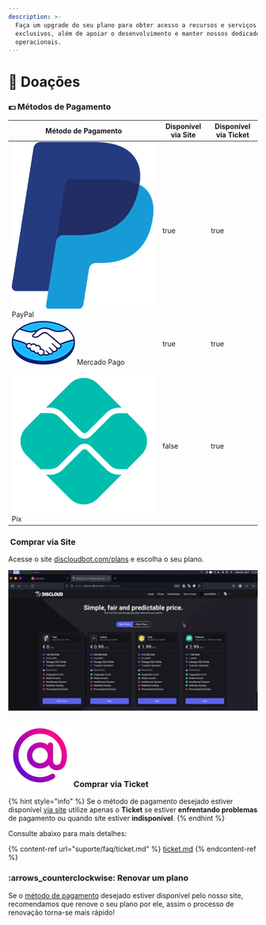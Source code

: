```yaml
---
description: >-
  Faça um upgrade do seu plano para obter acesso a recursos e serviços
  exclusivos, além de apoiar o desenvolvimento e manter nossos dedicados
  operacionais.
---
```


# 🤲 Doações

### :dollar: Métodos de Pagamento

<table><thead><tr><th>Método de Pagamento</th><th data-type="checkbox">Disponível via Site</th><th data-type="checkbox">Disponível via Ticket</th></tr></thead><tbody><tr><td><img src=".gitbook/assets/PayPal.png" alt="" data-size="line"> PayPal</td><td>true</td><td>true</td></tr><tr><td><img src=".gitbook/assets/MercadoPago.png" alt="" data-size="line"> Mercado Pago</td><td>true</td><td>true</td></tr><tr><td><img src=".gitbook/assets/pix.png" alt="" data-size="line"> Pix</td><td>false</td><td>true</td></tr></tbody></table>

### <img src=".gitbook/assets/discloudlogo (1).png" alt="" data-size="line"> Comprar via Site

Acesse o site [discloudbot.com/plans](https://discloudbot.com/plans) e escolha o seu plano.

![](.gitbook/assets/buy-carbon.gif)

### <img src=".gitbook/assets/ticket-logo.webp" alt="" data-size="line"> Comprar via Ticket

{% hint style="info" %}
Se o método de pagamento desejado estiver disponível [via site](doacoes.md#via-site) utilize apenas o **Ticket** se estiver **enfrentando problemas** de pagamento ou quando site estiver **indisponível**.
{% endhint %}

Consulte abaixo para mais detalhes:

{% content-ref url="suporte/faq/ticket.md" %}
[ticket.md](suporte/faq/ticket.md)
{% endcontent-ref %}

### :arrows\_counterclockwise: Renovar um plano

Se o [método de pagamento](doacoes.md#metodos-de-pagamento) desejado estiver disponível pelo nosso site, recomendamos que renove o seu plano por ele, assim o processo de renovação torna-se mais rápido!
